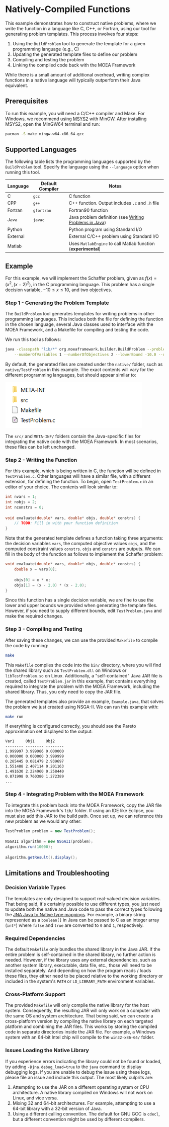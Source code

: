 # Natively-Compiled Functions

This example demonstrates how to construct native problems, where we write the function in a language like C, C++,
or Fortran, using our tool for generating problem templates.  This process involves four steps:

1. Using the `BuildProblem` tool to generate the template for a given programming language (e.g., C)
2. Updating the generated template files to define our problem
3. Compiling and testing the problem
4. Linking the compiled code back with the MOEA Framework

While there is a small amount of additional overhead, writing complex functions in a native language will typically
outperform their Java equivalent.

## Prerequisites

To run this example, you will need a C/C++ compiler and Make.  For Windows, we recommend using
[MSYS2](https://www.msys2.org/) with MinGW.  After installing MSYS2, open the MinGW64 terminal and run:

```bash
pacman -S make mingw-w64-x86_64-gcc
```

## Supported Languages

The following table lists the programming languages supported by the `BuildProblem` tool.  Specify the language
using the `--language` option when running this tool.

Language | Default Compiler | Notes
-------- | ---------------- | -----
C        | `gcc`            | C function
CPP      | `g++`            | C++ function.  Output includes `.c` and `.h` file
Fortran  | `gfortran`       | Fortran90 function
Java     | `javac`          | Java problem definition (see [Writing Problems in Java](writingJavaProblems.md))
Python   |                  | Python program using Standard I/O
External |                  | External C/C++ problem using Standard I/O
Matlab   |                  | Uses `MatlabEngine` to call Matlab function (**experimental**)

## Example

For this example, we will implement the Schaffer problem, given as $f(x) = (x^2, (x-2)^2)$, in the C programming
language.  This problem has a single decision variable, $-10 \leq x \leq 10$, and two objectives.

### Step 1 - Generating the Problem Template

The `BuildProblem` tool generates templates for writing problems in other programming languages.  This includes
both the file for defining the function in the chosen language, several Java classes used to interface with the 
MOEA Framework, and a Makefile for compiling and testing the code.

We run this tool as follows:

```bash
java -classpath "lib/*" org.moeaframework.builder.BuildProblem --problemName TestProblem --language c \
	--numberOfVariables 1 --numberOfObjectives 2 --lowerBound -10.0 --upperBound 10.0
```

By default, the generated files are created under the `native/` folder, such as `native/TestProblem` in this
example.  The exact contents will vary for the different programming languages, but should appear similar to:

![Project Builder Directory Layout](imgs/builder-layout.png)

The `src/` and `META-INF/` folders contain the Java-specific files for integrating the native code with the
MOEA Framework.  In most scenarios, these files can be left unchanged.

### Step 2 - Writing the Function

For this example, which is being written in C, the function will be defined in `TestProblem.c`.  Other languages
will have a similar file, with a different extension, for defining the function.  To begin, open `TestProblem.c`
in an editor of your choice.  The contents will look similar to:

```c
int nvars = 1;
int nobjs = 2;
int nconstrs = 0;

void evaluate(double* vars, double* objs, double* constrs) {
	// TODO: Fill in with your function definition
}
```

Note that the generated template defines a function taking three arguments: the decision variables `vars`, the
computed objective values `objs`, and the computed constraint values `constrs`.  `objs` and `constrs` are outputs.
We can fill in the body of the function as follows to implement the Schaffer problem:

```c
void evaluate(double* vars, double* objs, double* constrs) {
	double x = vars[0];
	
	objs[0] = x * x;
	objs[1] = (x - 2.0) * (x - 2.0);
}
```

Since this function has a single decision variable, we are fine to use the lower and upper bounds we provided when
generating the template files.  However, if you need to supply different bounds, edit `TestProblem.java` and make
the required changes.

### Step 3 - Compiling and Testing

After saving these changes, we can use the provided `Makefile` to compile the code by running:

```bash
make
```

This `Makefile` compiles the code into the `bin/` directory, where you will find the shared library such as
`TestProblem.dll` on Windows or `libTestProblem.so` on Linux.  Additionally, a "self-contained" Java JAR file is
created, called `TestProblem.jar` in this example, that contains everything required to integrate the problem with
the MOEA Framework, including the shared library.  Thus, you only need to copy the JAR file.
   
The generated templates also provide an example, `Example.java`, that solves the problem we just created using
NSGA-II.  We can run this example with:

```bash
make run
```

If everything is configured correctly, you should see the Pareto approximation set displayed to the output:

```
Var1     Obj1     Obj2
-------- -------- --------
1.999997 3.999986 0.000000
0.000000 0.000000 3.999999
0.285445 0.081479 2.939697
1.551488 2.407114 0.201163
1.491630 2.224960 0.258440
0.871998 0.760380 1.272389
...
```

### Step 4 - Integrating Problem with the MOEA Framework

To integrate this problem back into the MOEA Framework, copy the JAR file into the MOEA Framework's `lib/` folder.
If using an IDE like Eclipse, you must also add this JAR to the build path.  Once set up, we can reference this new
problem as we would any other:

```java
TestProblem problem = new TestProblem();

NSGAII algorithm = new NSGAII(problem);
algorithm.run(10000);

algorithm.getResult().display();
```

## Limitations and Troubleshooting

### Decision Variable Types

The templates are only designed to support real-valued decision variables.  That being said, it's certainly possible
to use different types, you just need to update both the native and Java code to pass the correct types following the
[JNA Java to Native type mappings](https://github.com/java-native-access/jna/blob/master/www/Mappings.md).  For
example, a binary string represented as a `boolean[]` in Java can be passed to C as an integer array (`int*`) where
`false` and `true` are converted to `0` and `1`, respectively.

### Required Dependencies

The default `Makefile` only bundles the shared library in the Java JAR.  If the entire problem is self-contained in
the shared library, no further action is needed.  However, if the library uses any external dependencies, such as
another system library, executable, data file, etc., those will need to be installed separately.  And depending on how
the program reads / loads these files, they either need to be placed relative to the working directory or included
in the system's `PATH` or `LD_LIBRARY_PATH` environment variables.

### Cross-Platform Support

The provided `Makefile` will only compile the native library for the host system.  Consequently, the resulting JAR
will only work on a computer with the same OS and system architecture.  That being said, we can create a cross-platform
version by compiling the native library on each targeted platform and combining the JAR files.  This works by storing
the compiled code in separate directories inside the JAR file.  For example, a Windows system with an 64-bit Intel chip
will compile to the `win32-x86-64/` folder.

### Issues Loading the Native Library

If you experience errors indicating the library could not be found or loaded, try adding `-Djna.debug_load=true` to
the `java` command to display debugging logs.  If you are unable to debug the issue using these logs, please file an
issue and include this output.  The most likely culprits are:

1. Attempting to use the JAR on a different operating system or CPU architecture.  A native library compiled on Windows
   will not work on Linux, and vice versa.
2. Mixing 32 and 64-bit architectures.  For example, attempting to use a 64-bit library with a 32-bit version of Java.
3. Using a different calling convention.  The default for GNU GCC is `cdecl`, but a different convention might be used
   by different compilers.
